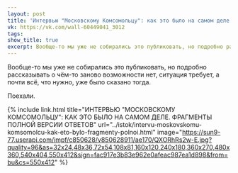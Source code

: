 ```yaml
---
layout: post
title: 'Интервью "Московскому Комсомольцу": как это было на самом деле. Фрагменты полной версии ответов'
vk: https://vk.com/wall-60449041_3012
tags: 
show_title: true
excerpt: Вообще-то мы уже не собирались это публиковать, но подробно рассказывать о чём-то заново возможности нет, ситуация требует, а почти всё, что нужно, уже было сказано тогда.
---
```

Вообще-то мы уже не собирались это публиковать, но подробно рассказывать о чём-то заново возможности нет, ситуация требует, а почти всё, что нужно, уже было сказано тогда.

Поехали.

{% include link.html title="ИНТЕРВЬЮ \"МОСКОВСКОМУ КОМСОМОЛЬЦУ\": КАК ЭТО БЫЛО НА САМОМ ДЕЛЕ. ФРАГМЕНТЫ ПОЛНОЙ ВЕРСИИ ОТВЕТОВ" url="../istok/intervu-moskovskomu-komsomolcu-kak-eto-bylo-fragmenty-polnoi.html" image="https://sun9-77.userapi.com/impf/c850628/v850628911/ae170/QXORhRs2w-E.jpg?quality=96&as=32x24,48x36,72x54,108x81,160x120,240x180,360x270,480x360,540x404,550x412&sign=fac917e3b83e962e0afeac987ea1d898&from=bu&cs=550x412" %}